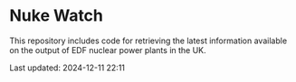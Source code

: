 # Nuke Watch

This repository includes code for retrieving the latest information available on the output of EDF nuclear power plants in the UK.

Last updated: 2024-12-11 22:11